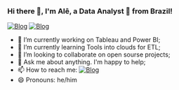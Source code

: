 ### Hi there 👋, I'm Alê, a Data Analyst 🚀 from Brazil!

[![Blog](https://img.shields.io/badge/Tableau-E97627?style=for-the-badge&logo=Tableau&logoColor=white)](https://public.tableau.com/app/profile/al.cio.nunes.barbosa) [![Blog](https://img.shields.io/badge/Medium-12100E?style=for-the-badge&logo=medium&logoColor=white)](https://medium.com/@artista.z21/teste-f08d334afe20)

<!-- [![Blog]()]() -->

- 🔭 I’m currently working on Tableau and Power BI;
- 🌱 I’m currently learning Tools into clouds for ETL;
- 👯 I’m looking to collaborate on open sourse projects; 
- 💬 Ask me about anything. I'm happy to help;
- 📫 How to reach me: [![Blog](https://img.shields.io/badge/LinkedIn-0077B5?style=for-the-badge&logo=linkedin&logoColor=white)](https://www.linkedin.com/in/al%C3%A9cio-n-9a6a30109/)
- 😄 Pronouns: he/him

